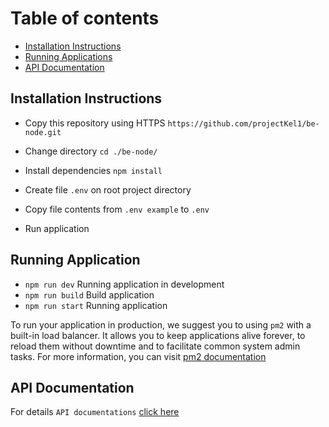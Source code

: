 # Table of contents
- [Installation Instructions](#installing-instructions)
- [Running Applications](#running-application)
- [API Documentation](#api-documentation)

<a name="installing-instructions"/>

## Installation Instructions

- Copy this repository using HTTPS `https://github.com/projectKel1/be-node.git`

- Change directory `cd ./be-node/`

- Install dependencies `npm install`

- Create file `.env` on root project directory

- Copy file contents from `.env example` to `.env`

- Run application

<a name="running-application"/>

## Running Application

- `npm run dev` Running application in development
- `npm run build` Build application
- `npm run start` Running application

To run your application in production, we suggest you to using `pm2` with a built-in load balancer. It allows you to keep applications alive forever, to reload them without downtime and to facilitate common system admin tasks. For more information, you can visit [pm2 documentation](https://pm2.keymetrics.io/docs/usage/quick-start/)

<a name="api-documentation"/>

## API Documentation

For details `API documentations` [click here](docs/v1/request-leaves.md)